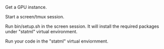 Get a GPU instance.

Start a screen/tmux session. 

Run bin/setup.sh in the screen session. It will install the required packages under "statml" virtual environment. 

Run your code in the "statml" virtual enviornment.
